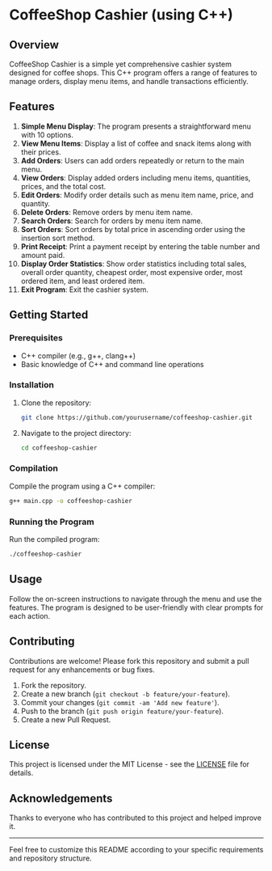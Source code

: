 # CoffeeShop Cashier (using C++)

## Overview
CoffeeShop Cashier is a simple yet comprehensive cashier system designed for coffee shops. This C++ program offers a range of features to manage orders, display menu items, and handle transactions efficiently. 

## Features
1. **Simple Menu Display**: The program presents a straightforward menu with 10 options.
2. **View Menu Items**: Display a list of coffee and snack items along with their prices.
3. **Add Orders**: Users can add orders repeatedly or return to the main menu.
4. **View Orders**: Display added orders including menu items, quantities, prices, and the total cost.
5. **Edit Orders**: Modify order details such as menu item name, price, and quantity.
6. **Delete Orders**: Remove orders by menu item name.
7. **Search Orders**: Search for orders by menu item name.
8. **Sort Orders**: Sort orders by total price in ascending order using the insertion sort method.
9. **Print Receipt**: Print a payment receipt by entering the table number and amount paid.
10. **Display Order Statistics**: Show order statistics including total sales, overall order quantity, cheapest order, most expensive order, most ordered item, and least ordered item.
11. **Exit Program**: Exit the cashier system.

## Getting Started

### Prerequisites
- C++ compiler (e.g., g++, clang++)
- Basic knowledge of C++ and command line operations

### Installation
1. Clone the repository:
    ```bash
    git clone https://github.com/yourusername/coffeeshop-cashier.git
    ```
2. Navigate to the project directory:
    ```bash
    cd coffeeshop-cashier
    ```

### Compilation
Compile the program using a C++ compiler:
```bash
g++ main.cpp -o coffeeshop-cashier
```

### Running the Program
Run the compiled program:
```bash
./coffeeshop-cashier
```

## Usage
Follow the on-screen instructions to navigate through the menu and use the features. The program is designed to be user-friendly with clear prompts for each action.

## Contributing
Contributions are welcome! Please fork this repository and submit a pull request for any enhancements or bug fixes.

1. Fork the repository.
2. Create a new branch (`git checkout -b feature/your-feature`).
3. Commit your changes (`git commit -am 'Add new feature'`).
4. Push to the branch (`git push origin feature/your-feature`).
5. Create a new Pull Request.

## License
This project is licensed under the MIT License - see the [LICENSE](LICENSE) file for details.

## Acknowledgements
Thanks to everyone who has contributed to this project and helped improve it.

---

Feel free to customize this README according to your specific requirements and repository structure.
